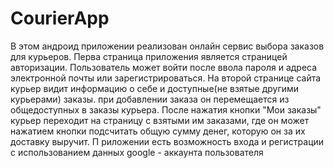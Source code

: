 # CourierApp
В этом андроид приложении реализован онлайн сервис выбора заказов для курьеров. Перва страница приложения является
страницей авторизации. Пользователь может войти после ввола пароля и адреса электронной почты или зарегистрироваться.
На второй странице сайта курьер видит информацию о себе и доступные(не взятые другими курьерами) заказы. при добавлении
заказа он перемещается из общедоступных в заказы курьера. После нажатия кнопки "Мои заказы" курьер переходит на страницу
с взятыми им заказами, где он может нажатием кнопки подсчитать общую сумму денег, которую он за их доставку выручит.
П риложении есть возможность входа и регистрации с использованием данных google - аккаунта пользователя
